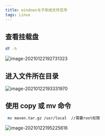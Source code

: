 ```yaml
---
title: windows与子系统文件互传
tags: Linux
---
```


## 查看挂载盘

```bash
df -h  
```

![image-20210122192731323](https://i.loli.net/2021/01/22/NhnDwIZyPS1Wvs6.png)



## 进入文件所在目录

![image-20210122193331970](https://i.loli.net/2021/01/22/FDzVb8rg73uPmMA.png)



## 使用 copy 或 mv 命令

```bash
 mv maven.tar.gz /usr/local  //需要root权限
```

![image-20210122195225616](https://i.loli.net/2021/01/22/FzJkZCv1mIdShtX.png)
